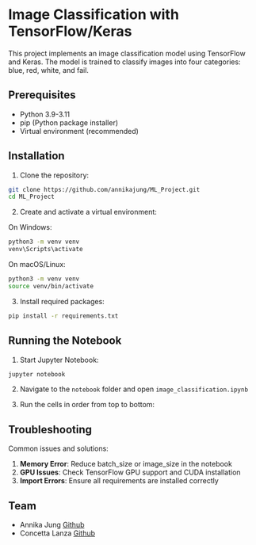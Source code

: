 # Image Classification with TensorFlow/Keras

This project implements an image classification model using TensorFlow and Keras. The model is trained to classify images into four categories: blue, red, white, and fail.

## Prerequisites

- Python 3.9-3.11 
- pip (Python package installer)
- Virtual environment (recommended)

## Installation

1. Clone the repository:
```bash
git clone https://github.com/annikajung/ML_Project.git
cd ML_Project
```

2. Create and activate a virtual environment:

On Windows:
```bash
python3 -m venv venv
venv\Scripts\activate
```

On macOS/Linux:
```bash
python3 -m venv venv
source venv/bin/activate
```

3. Install required packages:
```bash
pip install -r requirements.txt
```


## Running the Notebook

1. Start Jupyter Notebook:
```bash
jupyter notebook
```

2. Navigate to the `notebook` folder and open `image_classification.ipynb`

3. Run the cells in order from top to bottom:


## Troubleshooting

Common issues and solutions:

1. **Memory Error**: Reduce batch_size or image_size in the notebook
2. **GPU Issues**: Check TensorFlow GPU support and CUDA installation
3. **Import Errors**: Ensure all requirements are installed correctly


## Team

 - Annika Jung [Github](https://github.com/annikajung) 
 - Concetta Lanza [Github](https://github.com/lanzaco) 

